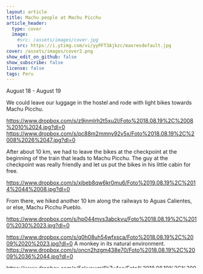 ```yaml
---
layout: article
title: Machu people at Machu Picchu
article_header:
  type: cover
  image:
    #src: /assets/images/cover.jpg
    src: https://i.ytimg.com/vi/yyPFT3Ajkzc/maxresdefault.jpg
cover: /assets/images/cover2.png
show_edit_on_github: false
show_subscribe: false
license: false
tags: Peru 
---
```


August 18 - August 19

We could leave our luggage in the hostel and rode with light bikes towards Machu Picchu.

<!--more-->

https://www.dropbox.com/s/z9inmlrh2t5xu2l/Foto%2018.08.19%2C%2008%2010%2024.jpg?dl=0
https://www.dropbox.com/s/pc88m2mmny92v5x/Foto%2018.08.19%2C%2008%2026%2047.jpg?dl=0

After about 10 km, we had to leave the bikes at the checkpoint at the beginning of the train that leads to Machu Picchu. The guy at the checkpoint was really friendly and let us put the bikes in his little cabin for free.

https://www.dropbox.com/s/xibeb8qw6kr0mu6/Foto%2019.08.19%2C%2014%2044%2008.jpg?dl=0

From there, we hiked another 10 km along the railways to Aguas Calientes, or else, Machu Picchu Pueblo.

https://www.dropbox.com/s/hp044mvs3abckvu/Foto%2018.08.19%2C%2010%2030%2023.jpg?dl=0

https://www.dropbox.com/s/q0h08uh54wfxsca/Foto%2018.08.19%2C%2009%2020%2023.jpg?dl=0
A monkey in its natural environment.
https://www.dropbox.com/s/oncn2hzgm438e70/Foto%2018.08.19%2C%2009%2036%2044.jpg?dl=0

https://www.dropbox.com/s/5ckvswmj6k7v4so/Foto%2018.08.19%2C%2009%2039%2025.jpg?dl=0
https://www.dropbox.com/s/223yo5azqg1nixi/Foto%2018.08.19%2C%2010%2032%2036.jpg?dl=0
https://www.dropbox.com/s/338gclrwb8tnte1/Foto%2018.08.19%2C%2010%2040%2039.jpg?dl=0
https://www.dropbox.com/s/rphxqao9npozauk/Foto%2018.08.19%2C%2011%2037%2018.jpg?dl=0

Aguas Calientes is a crazily touristic town which consists of nothing but overpriced tourist restaurants, souvenir shops and hostels. We spent the afternoon in town and a short night in a hostel.

https://www.dropbox.com/s/idqfe7vk9rdnkuv/Foto%2018.08.19%2C%2015%2012%2030.jpg?dl=0
https://www.dropbox.com/s/7clg8kw6jxnoste/Foto%2018.08.19%2C%2015%2023%2016.jpg?dl=0

Our alarm was set to 3 a.m. and we started hiking uphill to Machu Picchu half an hour later. We had thought the hike would take us at least 2.5 hours but we arrived at the entrance gate a good hour later at 4:40 a.m. We were the first and only ones in line.... for about an hour. :D And we did not even have the 6 a.m. tickets, but 7 a.m. tickets.

https://www.dropbox.com/s/8na3y47oa0618np/Foto%2019.08.19%2C%2004%2052%2050.jpg?dl=0

At 5:40 a.m. the tourist busses arrived and a long line was formed behind us. (Every hour from 6 a.m. to 2 p.m., 800 tourists enter Machu Picchu.)

https://www.dropbox.com/s/vii71shqjz2qxwq/Foto%2019.08.19%2C%2005%2055%2032.jpg?dl=0

But of course, we did not get in at 6 and had to wait another hour until we could enter.

https://www.dropbox.com/s/4o8ukuwbv9wtb2l/Foto%2019.08.19%2C%2007%2002%2024.jpg?dl=0
https://www.dropbox.com/s/l36fxedemo9gk7r/Foto%2019.08.19%2C%2007%2011%2041.jpg?dl=0
https://www.dropbox.com/s/ubptcgneuewj7gt/Foto%2019.08.19%2C%2007%2015%2014.jpg?dl=0

We first walked up to the sun gate from which we had a nice view on the whole site.

https://www.dropbox.com/s/z1jbukju2ndc0q3/Foto%2019.08.19%2C%2007%2022%2042.jpg?dl=0
The terraces were used for agricultural purposes and also provided landslides. We thought that they would make a pretty good camp site nowadays. ;)

https://www.dropbox.com/s/u1wbf6gu4so282b/Foto%2019.08.19%2C%2007%2042%2044.jpg?dl=0
https://www.dropbox.com/s/2syg9sgbb3zlkae/Foto%2019.08.19%2C%2008%2006%2004.jpg?dl=0
https://www.dropbox.com/s/urue6hpw97cc7qx/Foto%2019.08.19%2C%2008%2044%2011.jpg?dl=0
https://www.dropbox.com/s/7w0ucmknqooqzhr/Foto%2019.08.19%2C%2009%2029%2059.jpg?dl=0

Then, we visited the Inca bridge which connects the break in an Inca trail along a steep rock wall with wood logs. In case of an attack, the wood logs could be thrown down so that the entrance to Machu Picchu from this side was not possible anymore.

https://www.dropbox.com/s/6u4egsg3rq4sns4/Foto%2019.08.19%2C%2009%2008%2024.jpg?dl=0

Pretty fascinating that the Inca had actually built a trail along this wall! It is still recognizable as the green line of plants.

https://www.dropbox.com/s/r985eabyil1uwyu/Foto%2019.08.19%2C%2009%2015%2059.jpg?dl=0

Next, we went into the city. A lot of the stone walls are rebuilt to give visitors a better impression of the looks of the place. However, the original walls are well recognizable and look amazing. They are ground very precisely, fit perfectly within the walls and hold together without any mortar.

https://www.dropbox.com/s/lej1zp5924ast7f/Foto%2019.08.19%2C%2009%2048%2012.jpg?dl=0
https://www.dropbox.com/s/53ibkmausw14xlh/Foto%2019.08.19%2C%2009%2052%2054.jpg?dl=0
https://www.dropbox.com/s/tldjle4dfd0qd6j/Foto%2019.08.19%2C%2009%2054%2046.jpg?dl=0
https://www.dropbox.com/s/eib8hqt909h4f04/Foto%2019.08.19%2C%2010%2002%2013.jpg?dl=0
https://www.dropbox.com/s/6jwkwc1o1qqi7wt/Foto%2019.08.19%2C%2010%2008%2053.jpg?dl=0
https://www.dropbox.com/s/45ttotdmlip7t52/Foto%2019.08.19%2C%2010%2020%2017.jpg?dl=0
https://www.dropbox.com/s/ado91ba61xe63lx/Foto%2019.08.19%2C%2010%2038%2036.jpg?dl=0
https://www.dropbox.com/s/ur80lqvm48zml9b/Foto%2019.08.19%2C%2010%2045%2043.jpg?dl=0
https://www.dropbox.com/s/dlx8e4k5ij1fvr5/Foto%2019.08.19%2C%2010%2047%2058.jpg?dl=0
https://www.dropbox.com/s/2fktpxrp74yov2x/Foto%2019.08.19%2C%2010%2041%2039.jpg?dl=0
https://www.dropbox.com/s/6g1tm4ux8msfrt0/Foto%2019.08.19%2C%2010%2050%2003.jpg?dl=0
https://www.dropbox.com/s/2hmc6j1s4kimv1t/Foto%2019.08.19%2C%2010%2052%2040.jpg?dl=0

All in all, we were fascinated by this place but the masses of tourists and the big hype around it took away a bit of its magic.

https://www.dropbox.com/s/fpiafa79xm2og3x/Foto%2019.08.19%2C%2009%2056%2017.jpg?dl=0

After four hours, we left Machu Picchu again, descended and walked back long the railways to our bikes.

https://www.dropbox.com/s/i2ttu1mlc7shvr7/Foto%2019.08.19%2C%2014%2009%2000.jpg?dl=0
https://www.dropbox.com/s/0vfcw5zekul69s3/Foto%2019.08.19%2C%2014%2033%2018.jpg?dl=0
https://www.dropbox.com/s/6n81qf7wwg3vjkl/Foto%2019.08.19%2C%2015%2020%2051.jpg?dl=0

Tired, hubgry and happy, we arrived in Santa Teresa where we spent another night in the honey hostel.
